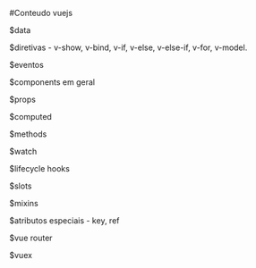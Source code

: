 #Conteudo vuejs

$data

$diretivas - v-show, v-bind, v-if, v-else, v-else-if, v-for, v-model.

$eventos

$components em geral

$props

$computed

$methods

$watch

$lifecycle hooks

$slots

$mixins

$atributos especiais - key, ref

$vue router

$vuex

